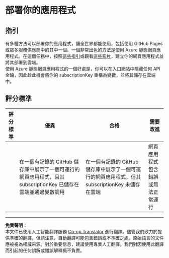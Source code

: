 <!--
CO_OP_TRANSLATOR_METADATA:
{
  "original_hash": "0ccdc1faa676a485c4c6ecbddb9f9067",
  "translation_date": "2025-08-26T15:53:22+00:00",
  "source_file": "3-transport/lessons/3-visualize-location-data/assignment.md",
  "language_code": "hk"
}
-->
# 部署你的應用程式

## 指引

有多種方法可以部署你的應用程式，讓全世界都能使用，包括使用 GitHub Pages 或眾多服務供應商中的其中一個。一個非常出色的方法是使用 Azure 靜態網頁應用程式。在這個任務中，按照[這些指引](https://github.com/Azure/static-web-apps-cli)或觀看[這些影片](https://www.youtube.com/watch?v=ADVGIXciYn8&list=PLlrxD0HtieHgMPeBaDQFx9yNuFxx6S1VG&index=3)，建立你的網頁應用程式並將其部署到雲端。  
使用 Azure 靜態網頁應用程式的一個好處是，你可以在入口網站中隱藏任何 API 金鑰，因此趁此機會將你的 subscriptionKey 重構為變數，並將其儲存在雲端中。

## 評分標準

| 評分標準 | 優異                                                                                                                                    | 合格                                                                                                                | 需要改進                                         |
| -------- | ---------------------------------------------------------------------------------------------------------------------------------------- | ------------------------------------------------------------------------------------------------------------------- | ------------------------------------------------ |
|          | 在一個有記錄的 GitHub 儲存庫中展示了一個可運行的網頁應用程式，且其 subscriptionKey 已儲存在雲端並通過變數調用                              | 在一個有記錄的 GitHub 儲存庫中展示了一個可運行的網頁應用程式，但其 subscriptionKey 未儲存在雲端                       | 網頁應用程式包含錯誤或無法正常運行               |

---

**免責聲明**：  
本文件已使用人工智能翻譯服務 [Co-op Translator](https://github.com/Azure/co-op-translator) 進行翻譯。儘管我們致力於提供準確的翻譯，但請注意，自動翻譯可能包含錯誤或不準確之處。原始語言的文件應被視為權威來源。對於重要信息，建議使用專業人工翻譯。我們對因使用此翻譯而引起的任何誤解或錯誤解釋概不負責。